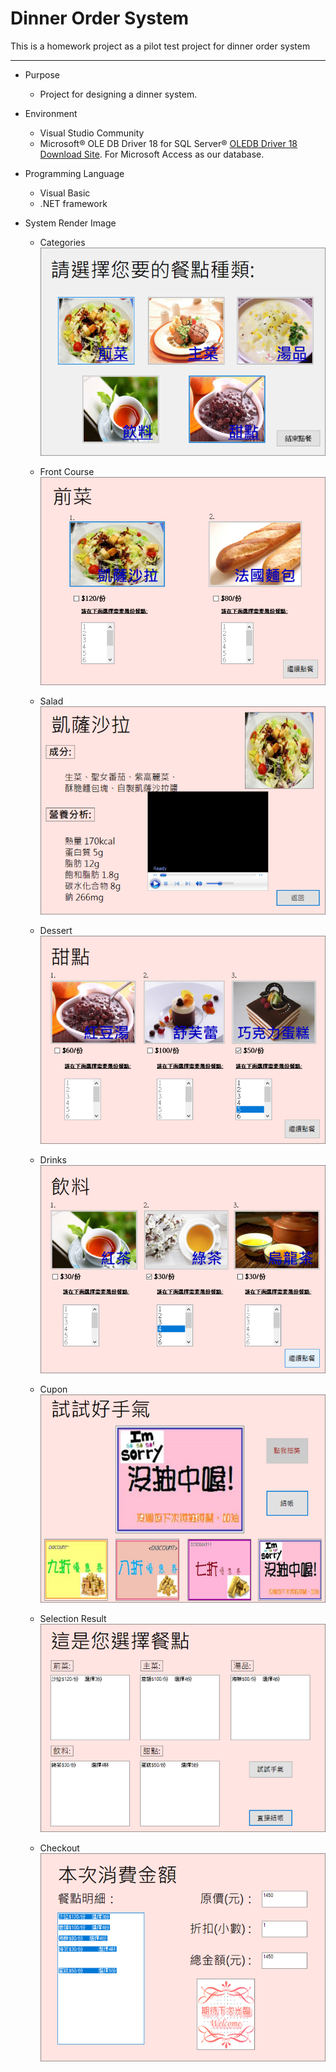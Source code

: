 ﻿# Dinner Order System


This is a homework project as a pilot test project
for dinner order system

***

* Purpose 
  - Project for designing a dinner system.

* Environment 
  - Visual Studio Community
  - Microsoft® OLE DB Driver 18 for SQL Server®
    [OLEDB Driver 18 Download Site](https://www.microsoft.com/en-us/download/details.aspx?id=56730). 
    For Microsoft Access as our database.

* Programming Language
  - Visual Basic
  - .NET framework

* System Render Image
  - Categories
    ![Category](Resources/Render_Picture/Category.png)
  
  - Front Course
   ![Front Course](Resources/Render_Picture/Front_Course.png)
  
  - Salad
   ![Salad](Resources/Render_Picture/Salad.png)
  
  - Dessert
   ![Dessert](Resources/Render_Picture/Dessert.png)
  
  - Drinks
   ![Drinks](Resources/Render_Picture/Drinks.png)
  
  - Cupon
   ![Cupon Ticket](Resources/Render_Picture/Cupon_Ticket.png)
  
  - Selection Result
   ![Selected Result](Resources/Render_Picture/Selected_Result.png)
  
  - Checkout
   ![Checkout](Resources/Render_Picture/Checkout.png)
